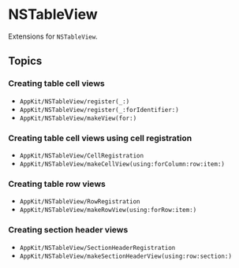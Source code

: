 # NSTableView

Extensions for `NSTableView`.

## Topics

### Creating table cell views

- ``AppKit/NSTableView/register(_:)``
- ``AppKit/NSTableView/register(_:forIdentifier:)``
- ``AppKit/NSTableView/makeView(for:)``

### Creating table cell views using cell registration

- ``AppKit/NSTableView/CellRegistration``
- ``AppKit/NSTableView/makeCellView(using:forColumn:row:item:)``

### Creating table row views

- ``AppKit/NSTableView/RowRegistration``
- ``AppKit/NSTableView/makeRowView(using:forRow:item:)``

### Creating section header views

- ``AppKit/NSTableView/SectionHeaderRegistration``
- ``AppKit/NSTableView/makeSectionHeaderView(using:row:section:)``
